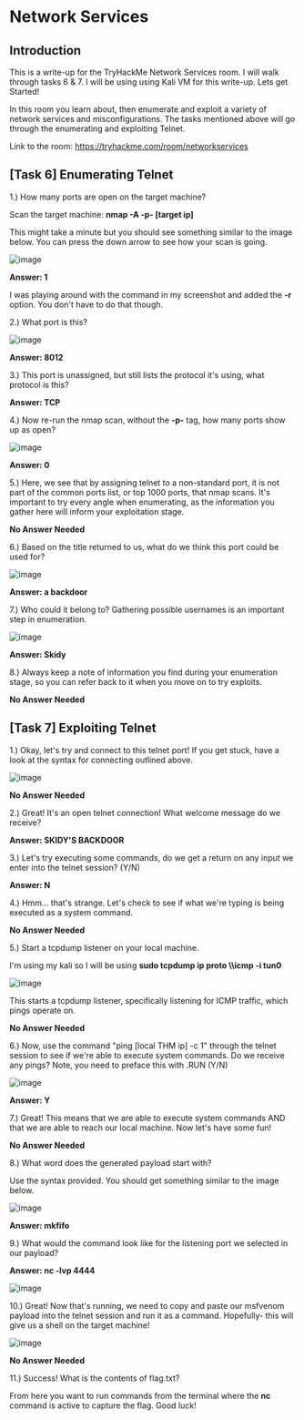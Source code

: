 # Network Services
## Introduction
This is a write-up for the TryHackMe Network Services room. I will walk through tasks 6 & 7. I will be using using Kali VM for this write-up. Lets get Started!

In this room you learn about, then enumerate and exploit a variety of network services and misconfigurations. The tasks mentioned above will go through the enumerating and exploiting Telnet.

Link to the room: https://tryhackme.com/room/networkservices

## [Task 6] Enumerating Telnet

1.) How many ports are open on the target machine? 

Scan the target machine: **nmap -A -p- [target ip]**

This might take a minute but you should see something similar to the image below. You can press the down arrow to see how your scan is going.

![image](https://user-images.githubusercontent.com/54414820/112733171-b690e880-8f14-11eb-9b7c-eacebbe5d6c2.png)

**Answer: 1**

I was playing around with the command in my screenshot and added the **-r** option. You don't have to do that though.

2.) What port is this?

![image](https://user-images.githubusercontent.com/54414820/112733295-7bdb8000-8f15-11eb-923f-80203cc1d424.png)

**Answer: 8012**

3.) This port is unassigned, but still lists the protocol it's using, what protocol is this?

**Answer: TCP**

4.) Now re-run the nmap scan, without the **-p-** tag, how many ports show up as open?

![image](https://user-images.githubusercontent.com/54414820/112733365-0fad4c00-8f16-11eb-972b-b1d835c01761.png)

**Answer: 0**

5.) Here, we see that by assigning telnet to a non-standard port, it is not part of the common ports list, or top 1000 ports, that nmap scans. It's important to try every angle when enumerating, as the information you gather here will inform your exploitation stage.

**No Answer Needed**

6.) Based on the title returned to us, what do we think this port could be used for?

![image](https://user-images.githubusercontent.com/54414820/112733460-93673880-8f16-11eb-9653-3521590e1a1d.png)

**Answer: a backdoor**

7.) Who could it belong to? Gathering possible usernames is an important step in enumeration.

![image](https://user-images.githubusercontent.com/54414820/112733551-040e5500-8f17-11eb-8154-95c9c776a9c9.png)

**Answer: Skidy**

8.) Always keep a note of information you find during your enumeration stage, so you can refer back to it when you move on to try exploits.

**No Answer Needed**

## [Task 7] Exploiting Telnet

1.) Okay, let's try and connect to this telnet port! If you get stuck, have a look at the syntax for connecting outlined above.

![image](https://user-images.githubusercontent.com/54414820/112733759-3b313600-8f18-11eb-8c3f-1061819fd68c.png)

**No Answer Needed**

2.) Great! It's an open telnet connection! What welcome message do we receive?

**Answer: SKIDY'S BACKDOOR**

3.) Let's try executing some commands, do we get a return on any input we enter into the telnet session? (Y/N)

**Answer: N**

4.) Hmm... that's strange. Let's check to see if what we're typing is being executed as a system command.

**No Answer Needed**

5.) Start a tcpdump listener on your local machine.

I'm using my kali so I will be using **sudo tcpdump ip proto \\\icmp -i tun0**

![image](https://user-images.githubusercontent.com/54414820/112734108-2d7cb000-8f1a-11eb-8aac-cae82f504a63.png)

This starts a tcpdump listener, specifically listening for ICMP traffic, which pings operate on.

**No Answer Needed**

6.) Now, use the command "ping [local THM ip] -c 1" through the telnet session to see if we're able to execute system commands. Do we receive any pings? Note, you need to preface this with .RUN (Y/N)

![image](https://user-images.githubusercontent.com/54414820/112734328-6c5f3580-8f1b-11eb-814e-66d76c9e673c.png)

**Answer: Y**

7.) Great! This means that we are able to execute system commands AND that we are able to reach our local machine. Now let's have some fun!

**No Answer Needed**

8.) What word does the generated payload start with?

Use the syntax provided. You should get something similar to the image below.

![image](https://user-images.githubusercontent.com/54414820/112734431-0fb04a80-8f1c-11eb-8da8-fd23ccf437ea.png)

**Answer: mkfifo**

9.) What would the command look like for the listening port we selected in our payload?

**Answer: nc -lvp 4444**

![image](https://user-images.githubusercontent.com/54414820/112734493-79c8ef80-8f1c-11eb-92ac-fc27550bd811.png)

10.) Great! Now that's running, we need to copy and paste our msfvenom payload into the telnet session and run it as a command. Hopefully- this will give us a shell on the target machine!

![image](https://user-images.githubusercontent.com/54414820/112735076-37091680-8f20-11eb-9967-b443c3ea7efb.png)

**No Answer Needed**

11.) Success! What is the contents of flag.txt?

From here you want to run commands from the terminal where the **nc** command is active to capture the flag. Good luck!

